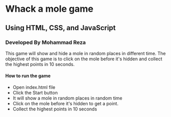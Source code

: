 # Whack a mole game
## Using HTML, CSS, and JavaScript
### Developed By Mohammad Reza

This game will show and hide a mole in random places in different time. The objective of this game is to click on the mole before it's hidden and collect the highest points in 10 seconds.


#### How to run the game
* Open index.html file
* Click the Start button
* It will show a mole in random places in random time
* Click on the mole before it's hidden to get a point. 
* Collect the highest points in 10 seconds   